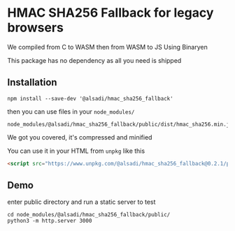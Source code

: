 # HMAC SHA256 Fallback for legacy browsers

We compiled from C to WASM then from WASM to JS Using Binaryen

This package has no dependency as all you need is shipped


## Installation

```
npm install --save-dev '@alsadi/hmac_sha256_fallback'
```

then you can use files in your `node_modules/`

```
node_modules/@alsadi/hmac_sha256_fallback/public/dist/hmac_sha256.min.js
```

We got you covered, it's compressed and minified

You can use it in your HTML from `unpkg` like this

```html
<script src="https://www.unpkg.com/@alsadi/hmac_sha256_fallback@0.2.1/public/dist/hmac_sha256.min.js"></script>
```

## Demo

enter public directory and run a static server to test


```
cd node_modules/@alsadi/hmac_sha256_fallback/public/
python3 -m http.server 3000
```
